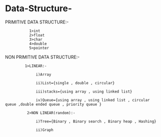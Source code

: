 # Data-Structure-

PRIMITIVE DATA STRUCTURE:-
               
               1>int
               2>float
               3>char
               4>double
               5>pointer

NON PRIMITIVE DATA STRUCTURE:-
             
             1>LINEAR:-
                 
                  i)Array
                  
                  ii)List={single , double , circular}
                  
                  iii)stacks={using array , using linked list}
                  
                  iv)Queue={using array , using linked list , circular queue ,double ended queue , priority queue }
              
              2>NON LINEAR(random):-
               
                  i)Tree={Binary , Binary search , Binary heap , Hashing}
                 
                  ii)Graph
                  
